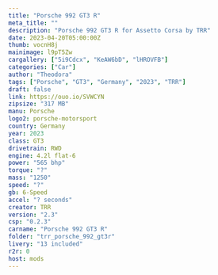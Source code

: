 ```yaml
---
title: "Porsche 992 GT3 R"
meta_title: ""
description: "Porsche 992 GT3 R for Assetto Corsa by TRR"
date: 2023-04-20T05:00:00Z
thumb: vocnH8j
mainimage: l9pT5Zw
cargallery: ["5i9Cdcx", "KeAW6bD", "lHROVFB"]
categories: ["Car"]
author: "Theodora"
tags: ["Porsche", "GT3", "Germany", "2023", "TRR"]
draft: false
link: https://ouo.io/SVWCYN
zipsize: "317 MB"
manu: Porsche
logo2: porsche-motorsport
country: Germany
year: 2023
class: GT3
drivetrain: RWD
engine: 4.2l flat-6
power: "565 bhp"
torque: "?"
mass: "1250"
speed: "?"
gb: 6-Speed
accel: "? seconds"
creator: TRR
version: "2.3"
csp: "0.2.3"
carname: "Porsche 992 GT3 R"
folder: "trr_porsche_992_gt3r"
livery: "13 included"
r2r: 0
host: mods
---
```

